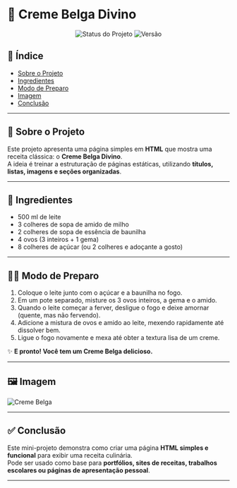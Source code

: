 # 🍮 Creme Belga Divino

<p align="center">
  <img src="https://img.shields.io/badge/status-concluído-green?style=for-the-badge" alt="Status do Projeto">
  <img src="https://img.shields.io/badge/versão-final-blue?style=for-the-badge" alt="Versão">
</p>

## 📌 Índice

- [Sobre o Projeto](#-sobre-o-projeto)
- [Ingredientes](#-ingredientes)
- [Modo de Preparo](#-modo-de-preparo)
- [Imagem](#-imagem)
- [Conclusão](#-conclusão)

---

## 🧠 Sobre o Projeto

Este projeto apresenta uma página simples em **HTML** que mostra uma receita clássica: o **Creme Belga Divino**.  
A ideia é treinar a estruturação de páginas estáticas, utilizando **títulos, listas, imagens e seções organizadas**.

---

## 🥛 Ingredientes

- 500 ml de leite  
- 3 colheres de sopa de amido de milho  
- 2 colheres de sopa de essência de baunilha  
- 4 ovos (3 inteiros + 1 gema)  
- 8 colheres de açúcar (ou 2 colheres e adoçante a gosto)  

---

## 👩‍🍳 Modo de Preparo

1. Coloque o leite junto com o açúcar e a baunilha no fogo.  
2. Em um pote separado, misture os 3 ovos inteiros, a gema e o amido.  
3. Quando o leite começar a ferver, desligue o fogo e deixe amornar (quente, mas não fervendo).  
4. Adicione a mistura de ovos e amido ao leite, mexendo rapidamente até dissolver bem.  
5. Ligue o fogo novamente e mexa até obter a textura lisa de um creme.  

✨ **E pronto! Você tem um Creme Belga delicioso.**

---

## 🖼️ Imagem

![Creme Belga](img/creme-belga.jpg)


---

## ✅ Conclusão

Este mini-projeto demonstra como criar uma página **HTML simples e funcional** para exibir uma receita culinária.  
Pode ser usado como base para **portfólios, sites de receitas, trabalhos escolares ou páginas de apresentação pessoal**.

---
